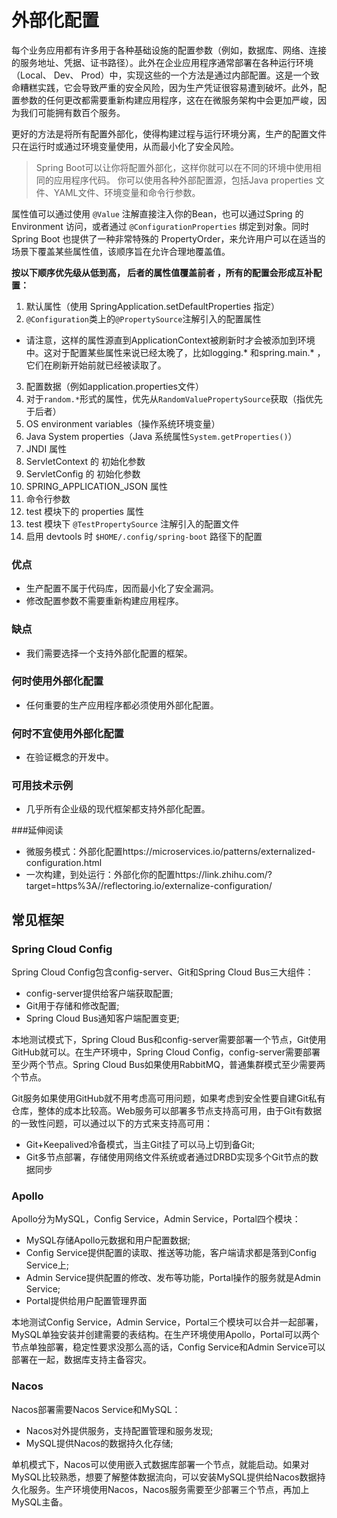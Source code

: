 # 外部化配置

每个业务应用都有许多用于各种基础设施的配置参数（例如，数据库、网络、连接的服务地址、凭据、证书路径）。此外在企业应用程序通常部署在各种运行环境（Local、 Dev、 Prod）中，实现这些的一个方法是通过内部配置。这是一个致命糟糕实践，它会导致严重的安全风险，因为生产凭证很容易遭到破坏。此外，配置参数的任何更改都需要重新构建应用程序，这在在微服务架构中会更加严峻，因为我们可能拥有数百个服务。

更好的方法是将所有配置外部化，使得构建过程与运行环境分离，生产的配置文件只在运行时或通过环境变量使用，从而最小化了安全风险。

> Spring Boot可以让你将配置外部化，这样你就可以在不同的环境中使用相同的应用程序代码。 你可以使用各种外部配置源，包括Java properties 文件、YAML文件、环境变量和命令行参数。

属性值可以通过使用 `@Value` 注解直接注入你的Bean，也可以通过Spring 的 Environment 访问，或者通过 `@ConfigurationProperties` 绑定到对象。同时 Spring Boot 也提供了一种非常特殊的 PropertyOrder，来允许用户可以在适当的场景下覆盖某些属性值，该顺序旨在允许合理地覆盖值。

**按以下顺序优先级从低到高， 后者的属性值覆盖前者 ，所有的配置会形成互补配置：**

1. 默认属性（使用 SpringApplication.setDefaultProperties 指定）
2. `@Configuration`类上的`@PropertySource`注解引入的配置属性
  - 请注意，这样的属性源直到ApplicationContext被刷新时才会被添加到环境中。这对于配置某些属性来说已经太晚了，比如logging.* 和spring.main.* ，它们在刷新开始前就已经被读取了。
3. 配置数据（例如application.properties文件）
4. 对于`random.*`形式的属性，优先从`RandomValuePropertySource`获取（指优先于后者）
5. OS environment variables（操作系统环境变量）
6. Java System properties（Java 系统属性`System.getProperties()`）
7. JNDI 属性
8. ServletContext 的 初始化参数
9. ServletConfig 的 初始化参数
10. SPRING_APPLICATION_JSON 属性
11. 命令行参数
12. test 模块下的 properties 属性
13. test 模块下 `@TestPropertySource` 注解引入的配置文件
14. 启用 devtools 时 `$HOME/.config/spring-boot` 路径下的配置

### 优点

- 生产配置不属于代码库，因而最小化了安全漏洞。
- 修改配置参数不需要重新构建应用程序。

### 缺点

- 我们需要选择一个支持外部化配置的框架。

### 何时使用外部化配置

- 任何重要的生产应用程序都必须使用外部化配置。

### 何时不宜使用外部化配置

- 在验证概念的开发中。

### 可用技术示例

- 几乎所有企业级的现代框架都支持外部化配置。

###延伸阅读

- 微服务模式：外部化配置https://microservices.io/patterns/externalized-configuration.html
- 一次构建，到处运行：外部化你的配置https://link.zhihu.com/?target=https%3A//reflectoring.io/externalize-configuration/

## 常见框架

### Spring Cloud Config

Spring Cloud Config包含config-server、Git和Spring Cloud Bus三大组件：

- config-server提供给客户端获取配置;
- Git用于存储和修改配置;
- Spring Cloud Bus通知客户端配置变更;

本地测试模式下，Spring Cloud Bus和config-server需要部署一个节点，Git使用GitHub就可以。在生产环境中，Spring Cloud Config，config-server需要部署至少两个节点。Spring Cloud Bus如果使用RabbitMQ，普通集群模式至少需要两个节点。

Git服务如果使用GitHub就不用考虑高可用问题，如果考虑到安全性要自建Git私有仓库，整体的成本比较高。Web服务可以部署多节点支持高可用，由于Git有数据的一致性问题，可以通过以下的方式来支持高可用：

- Git+Keepalived冷备模式，当主Git挂了可以马上切到备Git;
- Git多节点部署，存储使用网络文件系统或者通过DRBD实现多个Git节点的数据同步

### Apollo

Apollo分为MySQL，Config Service，Admin Service，Portal四个模块：

- MySQL存储Apollo元数据和用户配置数据;
- Config Service提供配置的读取、推送等功能，客户端请求都是落到Config Service上;
- Admin Service提供配置的修改、发布等功能，Portal操作的服务就是Admin Service;
- Portal提供给用户配置管理界面

本地测试Config Service，Admin Service，Portal三个模块可以合并一起部署，MySQL单独安装并创建需要的表结构。在生产环境使用Apollo，Portal可以两个节点单独部署，稳定性要求没那么高的话，Config Service和Admin Service可以部署在一起，数据库支持主备容灾。

### Nacos

Nacos部署需要Nacos Service和MySQL：

- Nacos对外提供服务，支持配置管理和服务发现;
- MySQL提供Nacos的数据持久化存储;

单机模式下，Nacos可以使用嵌入式数据库部署一个节点，就能启动。如果对MySQL比较熟悉，想要了解整体数据流向，可以安装MySQL提供给Nacos数据持久化服务。生产环境使用Nacos，Nacos服务需要至少部署三个节点，再加上MySQL主备。




